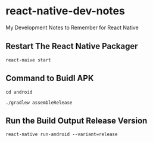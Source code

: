 # react-native-dev-notes
My Development Notes to Remember for React Native

## Restart The React Native Packager

`react-naive start`

## Command to Buidl APK 

`cd android` 

`./gradlew assembleRelease`

## Run the Build Output Release Version

`react-native run-android --variant=release`
